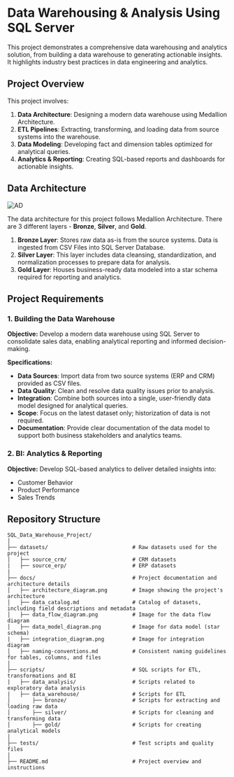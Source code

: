 # Data Warehousing & Analysis Using SQL Server

This project demonstrates a comprehensive data warehousing and analytics solution, from building a data warehouse to generating actionable insights. It highlights industry best practices in data engineering and analytics.

## Project Overview

This project involves:

1. **Data Architecture**: Designing a modern data warehouse using Medallion Architecture.
2. **ETL Pipelines**: Extracting, transforming, and loading data from source systems into the warehouse.
3. **Data Modeling**: Developing fact and dimension tables optimized for analytical queries.
4. **Analytics & Reporting**: Creating SQL-based reports and dashboards for actionable insights. 

## Data Architecture

![AD](https://github.com/TSgthb/SQL_Data_Warehouse_Project/blob/main/documents/data_warehouse/architecture_diagram.png)

The data architecture for this project follows Medallion Architecture. There are 3 different layers - **Bronze**, **Silver**, and **Gold**.

1. **Bronze Layer**: Stores raw data as-is from the source systems. Data is ingested from CSV Files into SQL Server Database.
2. **Silver Layer**: This layer includes data cleansing, standardization, and normalization processes to prepare data for analysis.
3. **Gold Layer**: Houses business-ready data modeled into a star schema required for reporting and analytics.

## Project Requirements

### 1. Building the Data Warehouse

**Objective:** Develop a modern data warehouse using SQL Server to consolidate sales data, enabling analytical reporting and informed decision-making.

**Specifications:**
- **Data Sources**: Import data from two source systems (ERP and CRM) provided as CSV files.
- **Data Quality**: Clean and resolve data quality issues prior to analysis.
- **Integration**: Combine both sources into a single, user-friendly data model designed for analytical queries.
- **Scope**: Focus on the latest dataset only; historization of data is not required.
- **Documentation**: Provide clear documentation of the data model to support both business stakeholders and analytics teams.

### 2. BI: Analytics & Reporting

**Objective:** Develop SQL-based analytics to deliver detailed insights into:
- Customer Behavior
- Product Performance
- Sales Trends

## Repository Structure
```
SQL_Data_Warehouse_Project/
│
├── datasets/                           # Raw datasets used for the project
│   ├── source_crm/                     # CRM datasets
|   ├── source_erp/                     # ERP datasets
|
├── docs/                               # Project documentation and architecture details
│   ├── architecture_diagram.png        # Image showing the project's architecture
│   ├── data_catalog.md                 # Catalog of datasets, including field descriptions and metadata
│   ├── data_flow_diagram.png           # Image for the data flow diagram
│   ├── data_model_diagram.png          # Image for data model (star schema)
|   ├── integration_diagram.png         # Image for integration diagram
│   ├── naming-conventions.md           # Consistent naming guidelines for tables, columns, and files
│
├── scripts/                            # SQL scripts for ETL, transformations and BI
|   ├── data_analysis/                  # Scripts related to exploratory data analysis
|   ├── data_warehouse/                 # Scripts for ETL
│       ├── bronze/                     # Scripts for extracting and loading raw data
│       ├── silver/                     # Scripts for cleaning and transforming data
│       ├── gold/                       # Scripts for creating analytical models
│
├── tests/                              # Test scripts and quality files
│
├── README.md                           # Project overview and instructions

```
